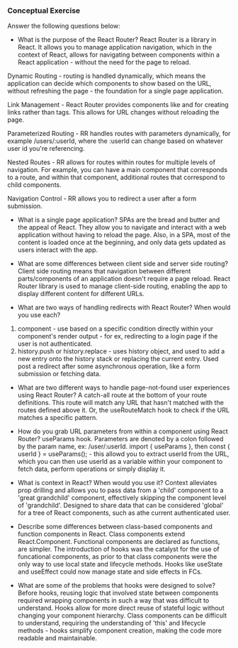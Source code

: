 ### Conceptual Exercise

Answer the following questions below:

- What is the purpose of the React Router?
React Router is a library in React. It allows you to manage application navigation, which in the context of React, allows for navigating between components within a React application - without the need for the page to reload.

Dynamic Routing - routing is handled dynamically, which means the application can decide which components to show based on the URL, without refreshing the page - the foundation for a single page application.

Link Management - React Router provides components like <Link> and <NaveLink> for creating links rather than  <a> tags. This allows for URL changes without reloading the page.

Parameterized Routing - RR handles routes with parameters dynamically, for example /users/:userId, where the :userId can change based on whatever user id you're referencing.

Nested Routes - RR allows for routes within routes for multiple levels of navigation. For example, you can have a main component that corresponds to a route, and within that component, additional routes that correspond to child components.

Navigation Control - RR allows you to redirect a user after a form submission.

- What is a single page application?
SPAs are the bread and butter and the appeal of React. They allow you to navigate and interact with a web application without having to reload the page. Also, in a SPA, most of the content is loaded once at the beginning, and only data gets updated as users interact with the app.

- What are some differences between client side and server side routing?
Client side routing means that navigation between different parts/components of an application doesn't require a page reload. React Router library is used to manage client-side routing, enabling the app to display different content for different URLs.

- What are two ways of handling redirects with React Router? When would you use each?
1. <Redirect> component - use based on a specific condition directly within your component's render output - for ex, redirecting to a login page if the user is not authenticated.
2. history.push or history.replace - uses history object, and used to add a new entry onto the history stack or replacing the current entry. Used post a redirect after some asynchronous operation, like a form submission or fetching data. 

- What are two different ways to handle page-not-found user experiences using React Router? 
A catch-all route at the bottom of your route definitions. This route will match any URL that hasn't matched with the routes defined above it. Or, the useRouteMatch hook to check if the URL matches a specific pattern.

- How do you grab URL parameters from within a component using React Router?
useParams hook. Parameters are denoted by a colon followed by the param name, ex: /user/:userId. import { useParams }, then const { userId } = useParams(); - this allowd you to extract userId from the URL, which you can then use userId as a variable within your component to fetch data, perform operations or simply display it.

- What is context in React? When would you use it?
Context alleviates prop drilling and allows you to pass data from a 'child' component to a 'great grandchild' component, effectively skipping the component level of 'grandchild'. Designed to share data that can be considered 'global' for a tree of React components, such as athe current authenticated user.

- Describe some differences between class-based components and function components in React.
Class components extend React.Component. Functional components are declared as functions, are simpler. The introduction of hooks was the catalyst for the use of funcational components, as prior to that class components were the only way to use local state and lifecycle methods. Hooks like useState and useEffect could now manage state and side effects in FCs. 

- What are some of the problems that hooks were designed to solve?
Before hooks, reusing logic that involved state between components required wrapping components in such a way that was difficult to understand. Hooks allow for more direct reuse of stateful logic without changing your component hierarchy.
Class components can be difficult to understand, requiring the understanding of 'this' and lifecycle methods - hooks simplify component creation, making the code more readable and maintainable.